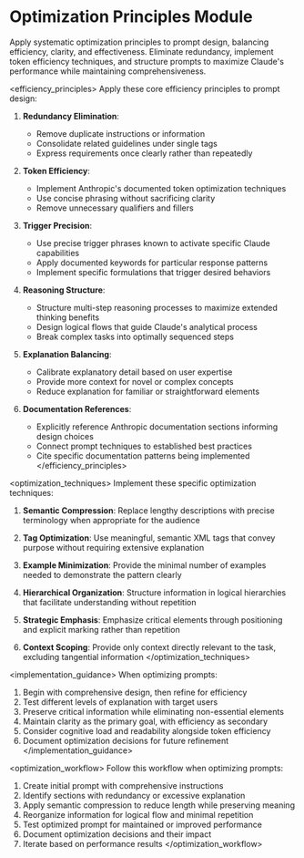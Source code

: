 # Optimization Principles Module

<instruction>
Apply systematic optimization principles to prompt design, balancing efficiency, clarity, and effectiveness. Eliminate redundancy, implement token efficiency techniques, and structure prompts to maximize Claude's performance while maintaining comprehensiveness.
</instruction>

<efficiency_principles>
Apply these core efficiency principles to prompt design:

1. **Redundancy Elimination**:
   - Remove duplicate instructions or information
   - Consolidate related guidelines under single tags
   - Express requirements once clearly rather than repeatedly

2. **Token Efficiency**:
   - Implement Anthropic's documented token optimization techniques
   - Use concise phrasing without sacrificing clarity
   - Remove unnecessary qualifiers and fillers

3. **Trigger Precision**:
   - Use precise trigger phrases known to activate specific Claude capabilities
   - Apply documented keywords for particular response patterns
   - Implement specific formulations that trigger desired behaviors

4. **Reasoning Structure**:
   - Structure multi-step reasoning processes to maximize extended thinking benefits
   - Design logical flows that guide Claude's analytical process
   - Break complex tasks into optimally sequenced steps

5. **Explanation Balancing**:
   - Calibrate explanatory detail based on user expertise
   - Provide more context for novel or complex concepts
   - Reduce explanation for familiar or straightforward elements

6. **Documentation References**:
   - Explicitly reference Anthropic documentation sections informing design choices
   - Connect prompt techniques to established best practices
   - Cite specific documentation patterns being implemented
</efficiency_principles>

<optimization_techniques>
Implement these specific optimization techniques:

1. **Semantic Compression**:
   Replace lengthy descriptions with precise terminology when appropriate for the audience

2. **Tag Optimization**:
   Use meaningful, semantic XML tags that convey purpose without requiring extensive explanation

3. **Example Minimization**:
   Provide the minimal number of examples needed to demonstrate the pattern clearly

4. **Hierarchical Organization**:
   Structure information in logical hierarchies that facilitate understanding without repetition

5. **Strategic Emphasis**:
   Emphasize critical elements through positioning and explicit marking rather than repetition

6. **Context Scoping**:
   Provide only context directly relevant to the task, excluding tangential information
</optimization_techniques>

<implementation_guidance>
When optimizing prompts:

1. Begin with comprehensive design, then refine for efficiency
2. Test different levels of explanation with target users
3. Preserve critical information while eliminating non-essential elements
4. Maintain clarity as the primary goal, with efficiency as secondary
5. Consider cognitive load and readability alongside token efficiency
6. Document optimization decisions for future refinement
</implementation_guidance>

<optimization_workflow>
Follow this workflow when optimizing prompts:

1. Create initial prompt with comprehensive instructions
2. Identify sections with redundancy or excessive explanation
3. Apply semantic compression to reduce length while preserving meaning
4. Reorganize information for logical flow and minimal repetition
5. Test optimized prompt for maintained or improved performance
6. Document optimization decisions and their impact
7. Iterate based on performance results
</optimization_workflow>
